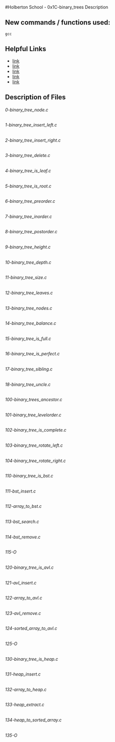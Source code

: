 #Holberton School - 0x1C-binary_trees
Description
## New commands / functions used:
``gcc``
## Helpful Links
* [link](https://en.wikipedia.org/wiki/Binary_tree)
* [link](https://www.tutorialspoint.com/data_structures_algorithms/tree_data_structure.htm)
* [link](https://www.tutorialspoint.com/data_structures_algorithms/tree_traversal.htm)
* [link](https://en.wikipedia.org/wiki/Binary_search_tree)
* [link](https://www.youtube.com/watch?v=H5JubkIy_p8)

## Description of Files
<h6>0-binary_tree_node.c</h6>

<h6>1-binary_tree_insert_left.c</h6>

<h6>2-binary_tree_insert_right.c</h6>

<h6>3-binary_tree_delete.c</h6>

<h6>4-binary_tree_is_leaf.c</h6>

<h6>5-binary_tree_is_root.c</h6>

<h6>6-binary_tree_preorder.c</h6>

<h6>7-binary_tree_inorder.c</h6>

<h6>8-binary_tree_postorder.c</h6>

<h6>9-binary_tree_height.c</h6>

<h6>10-binary_tree_depth.c</h6>

<h6>11-binary_tree_size.c</h6>

<h6>12-binary_tree_leaves.c</h6>

<h6>13-binary_tree_nodes.c</h6>

<h6>14-binary_tree_balance.c</h6>

<h6>15-binary_tree_is_full.c</h6>

<h6>16-binary_tree_is_perfect.c</h6>

<h6>17-binary_tree_sibling.c</h6>

<h6>18-binary_tree_uncle.c</h6>

<h6>100-binary_trees_ancestor.c</h6>

<h6>101-binary_tree_levelorder.c</h6>

<h6>102-binary_tree_is_complete.c</h6>

<h6>103-binary_tree_rotate_left.c</h6>

<h6>104-binary_tree_rotate_right.c</h6>

<h6>110-binary_tree_is_bst.c</h6>

<h6>111-bst_insert.c</h6>

<h6>112-array_to_bst.c</h6>

<h6>113-bst_search.c</h6>

<h6>114-bst_remove.c</h6>

<h6>115-O</h6>

<h6>120-binary_tree_is_avl.c</h6>

<h6>121-avl_insert.c</h6>

<h6>122-array_to_avl.c</h6>

<h6>123-avl_remove.c</h6>

<h6>124-sorted_array_to_avl.c</h6>

<h6>125-O</h6>

<h6>130-binary_tree_is_heap.c</h6>

<h6>131-heap_insert.c</h6>

<h6>132-array_to_heap.c</h6>

<h6>133-heap_extract.c</h6>

<h6>134-heap_to_sorted_array.c</h6>

<h6>135-O</h6>

